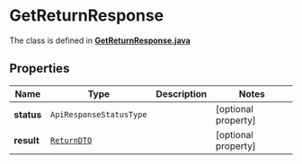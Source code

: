 

# GetReturnResponse

The class is defined in **[GetReturnResponse.java](../../src/main/java/org/openapitools/model/GetReturnResponse.java)**

## Properties

Name | Type | Description | Notes
------------ | ------------- | ------------- | -------------
**status** | `ApiResponseStatusType` |  |  [optional property]
**result** | [`ReturnDTO`](ReturnDTO.md) |  |  [optional property]




